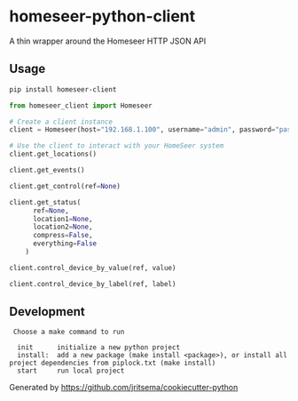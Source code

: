 # homeseer-python-client

A thin wrapper around the Homeseer HTTP JSON API

## Usage

```bash
pip install homeseer-client
```

```python
from homeseer_client import Homeseer

# Create a client instance
client = Homeseer(host="192.168.1.100", username="admin", password="password")

# Use the client to interact with your HomeSeer system
client.get_locations()

client.get_events()

client.get_control(ref=None)

client.get_status(
      ref=None,
      location1=None,
      location2=None,
      compress=False,
      everything=False
    )

client.control_device_by_value(ref, value)

client.control_device_by_label(ref, label)
```

## Development

```
 Choose a make command to run

  init      initialize a new python project
  install:  add a new package (make install <package>), or install all project dependencies from piplock.txt (make install)
  start     run local project
```

Generated by https://github.com/jritsema/cookiecutter-python
